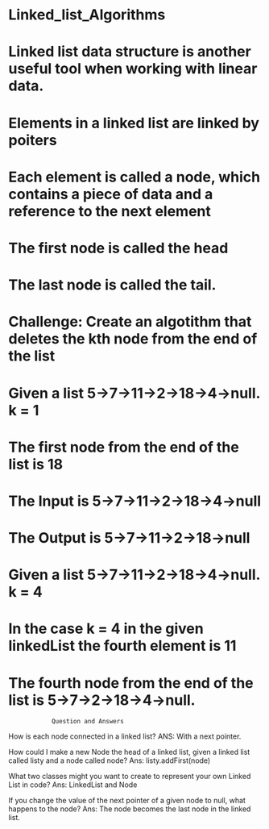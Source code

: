 # Linked_list_Algorithms
# Linked list data structure is another useful tool when working with linear data.
# Elements in a linked list are linked by poiters
# Each element is called a node, which contains a piece of data and a reference to the next element
# The first node is called the head
# The last node is called the tail.


# Challenge: Create an algotithm that deletes the kth node from the end of the list
# Given a list 5->7->11->2->18->4->null.  k = 1
# The first node from the end of the list is 18
# The Input is 5->7->11->2->18->4->null
# The Output is 5->7->11->2->18->null
# Given a list 5->7->11->2->18->4->null.  k = 4
# In the case k = 4 in the given linkedList the fourth element is 11
# The fourth node from the end of the list is 5->7->2->18->4->null.


                Question and Answers 
How is each node connected in a linked list?
 ANS: With a next pointer.

How could I make a new Node the head of a linked list, given a linked list called listy and a node called node?
    Ans: listy.addFirst(node)

What two classes might you want to create to represent your own Linked List in code?
    Ans: LinkedList and Node

If you change the value of the next pointer of a given node to null, what happens to the node?
    Ans: The node becomes the last node in the linked list.
